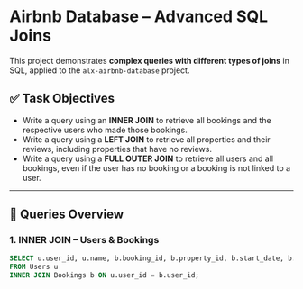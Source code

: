 # Airbnb Database – Advanced SQL Joins

This project demonstrates **complex queries with different types of joins** in SQL, applied to the `alx-airbnb-database` project.

## ✅ Task Objectives

- Write a query using an **INNER JOIN** to retrieve all bookings and the respective users who made those bookings.
- Write a query using a **LEFT JOIN** to retrieve all properties and their reviews, including properties that have no reviews.
- Write a query using a **FULL OUTER JOIN** to retrieve all users and all bookings, even if the user has no booking or a booking is not linked to a user.

---

## 🔗 Queries Overview

### 1. INNER JOIN – Users & Bookings

```sql
SELECT u.user_id, u.name, b.booking_id, b.property_id, b.start_date, b.end_date
FROM Users u
INNER JOIN Bookings b ON u.user_id = b.user_id;
```
